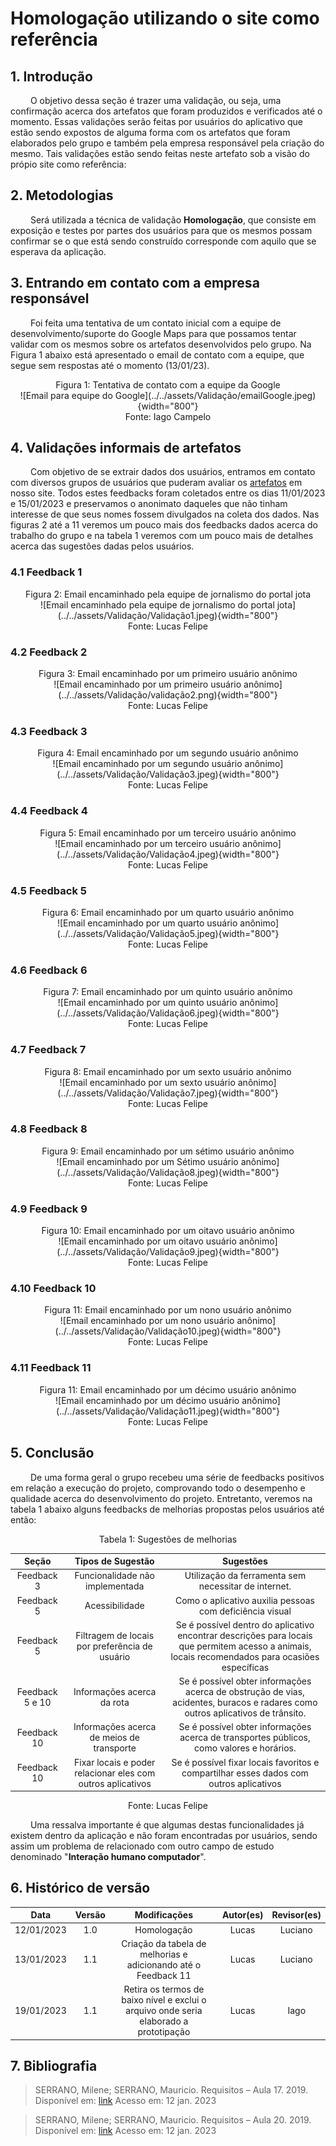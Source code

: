 # Homologação utilizando o site como referência

## 1. Introdução

&emsp;&emsp; O objetivo dessa seção é trazer uma validação, ou seja, uma confirmação acerca dos artefatos que foram produzidos e verificados até o momento. Essas validações serão feitas por usuários do aplicativo que estão sendo expostos de alguma forma com os artefatos que foram elaborados pelo grupo e também pela empresa responsável pela criação do mesmo. Tais validações estão sendo feitas neste artefato sob a visão do própio site como referência:

## 2. Metodologias

&emsp;&emsp; Será utilizada a técnica de validação **Homologação**, que consiste em exposição e testes por partes dos usuários para que os mesmos possam confirmar se o que está sendo construído corresponde com aquilo que se esperava da aplicação.

## 3. Entrando em contato com a empresa responsável

&emsp;&emsp; Foi feita uma tentativa de um contato inicial com a equipe de desenvolvimento/suporte do Google Maps para que possamos tentar validar com os mesmos sobre os artefatos desenvolvidos pelo grupo. Na Figura 1 abaixo está apresentado o email de contato com a equipe, que segue sem respostas até o momento (13/01/23).

<center>
<figcaption>Figura 1: Tentativa de contato com a equipe da Google</figcaption>
![Email para equipe do Google](../../assets/Validação/emailGoogle.jpeg){width="800"}
<figcaption>Fonte: Iago Campelo</figcaption>
</center>

## 4. Validações informais de artefatos 

&emsp;&emsp; Com objetivo de se extrair dados dos usuários, entramos em contato com diversos grupos de usuários que puderam avaliar os [artefatos](https://requisitos-de-software.github.io/2022.2-GoogleMaps/) em nosso site. Todos estes feedbacks foram coletados entre os dias 11/01/2023 e 15/01/2023 e preservamos o anonimato daqueles que não tinham interesse de que seus nomes fossem divulgados na coleta dos dados. Nas figuras 2 até a 11 veremos um pouco mais dos feedbacks dados acerca do trabalho do grupo e na tabela 1 veremos com um pouco mais de detalhes acerca das sugestões dadas pelos usuários.

### 4.1 Feedback 1

<center>
<figcaption>Figura 2: Email encaminhado pela equipe de jornalismo do portal jota</figcaption>
![Email encaminhado pela equipe de jornalismo do portal jota](../../assets/Validação/Validação1.jpeg){width="800"}
<figcaption>Fonte: Lucas Felipe</figcaption>
</center>

### 4.2 Feedback 2

<center>
<figcaption>Figura 3: Email encaminhado por um primeiro usuário anônimo</figcaption>
![Email encaminhado por um primeiro usuário anônimo](../../assets/Validação/validação2.png){width="800"}
<figcaption>Fonte: Lucas Felipe</figcaption>
</center>

### 4.3 Feedback 3

<center>
<figcaption>Figura 4: Email encaminhado por um segundo usuário anônimo</figcaption>
![Email encaminhado por um segundo usuário anônimo](../../assets/Validação/Validação3.jpeg){width="800"}
<figcaption>Fonte: Lucas Felipe</figcaption>
</center>

### 4.4 Feedback 4

<center>
<figcaption>Figura 5: Email encaminhado por um terceiro usuário anônimo</figcaption>
![Email encaminhado por um terceiro usuário anônimo](../../assets/Validação/Validação4.jpeg){width="800"}
<figcaption>Fonte: Lucas Felipe</figcaption>
</center>

### 4.5 Feedback 5

<center>
<figcaption>Figura 6: Email encaminhado por um quarto usuário anônimo</figcaption>
![Email encaminhado por um quarto usuário anônimo](../../assets/Validação/Validação5.jpeg){width="800"}
<figcaption>Fonte: Lucas Felipe</figcaption>
</center>

### 4.6 Feedback 6

<center>
<figcaption>Figura 7: Email encaminhado por um quinto usuário anônimo</figcaption>
![Email encaminhado por um quinto usuário anônimo](../../assets/Validação/Validação6.jpeg){width="800"}
<figcaption>Fonte: Lucas Felipe</figcaption>
</center>

### 4.7 Feedback 7

<center>
<figcaption>Figura 8: Email encaminhado por um sexto usuário anônimo</figcaption>
![Email encaminhado por um sexto usuário anônimo](../../assets/Validação/Validação7.jpeg){width="800"}
<figcaption>Fonte: Lucas Felipe</figcaption>
</center>

### 4.8 Feedback 8

<center>
<figcaption>Figura 9: Email encaminhado por um sétimo usuário anônimo</figcaption>
![Email encaminhado por um Sétimo usuário anônimo](../../assets/Validação/Validação8.jpeg){width="800"}
<figcaption>Fonte: Lucas Felipe</figcaption>
</center>

### 4.9 Feedback 9

<center>
<figcaption>Figura 10: Email encaminhado por um oitavo usuário anônimo</figcaption>
![Email encaminhado por um oitavo usuário anônimo](../../assets/Validação/Validação9.jpeg){width="800"}
<figcaption>Fonte: Lucas Felipe</figcaption>
</center>

### 4.10 Feedback 10

<center>
<figcaption>Figura 11: Email encaminhado por um nono usuário anônimo</figcaption>
![Email encaminhado por um nono usuário anônimo](../../assets/Validação/Validação10.jpeg){width="800"}
<figcaption>Fonte: Lucas Felipe</figcaption>
</center>

### 4.11 Feedback 11

<center>
<figcaption>Figura 11: Email encaminhado por um décimo usuário anônimo</figcaption>
![Email encaminhado por um décimo usuário anônimo](../../assets/Validação/Validação11.jpeg){width="800"}
<figcaption>Fonte: Lucas Felipe</figcaption>
</center>

## 5. Conclusão

&emsp;&emsp; De uma forma geral o grupo recebeu uma série de feedbacks positivos em relação a execução do projeto, comprovando todo o desempenho e qualidade acerca do desenvolvimento do projeto. Entretanto, veremos na tabela 1 abaixo alguns feedbacks de melhorias propostas pelos usuários até então:

<center>
<figcaption>Tabela 1: Sugestões de melhorias</figcaption>

 |      Seção      |                      Tipos de Sugestão                      |                                                                    Sugestões                                                                     |
 | :-------------: | :---------------------------------------------------------: | :----------------------------------------------------------------------------------------------------------------------------------------------: |
 |   Feedback 3    |               Funcionalidade não implementada               |                                               Utilização da ferramenta sem necessitar de internet.                                               |  |
 |   Feedback 5    |                       Acessibilidade                        |                                             Como o aplicativo auxilia pessoas com deficiência visual                                             |  |
 |   Feedback 5    |       Filtragem de locais por preferência de usuário        | Se é possível dentro do aplicativo encontrar descrições para locais que permitem acesso a animais, locais recomendados para ocasiões específicas |  |
 | Feedback 5 e 10 |                 Informações acerca da rota                  |          Se é possível obter informações acerca de obstrução de vias, acidentes, buracos e radares como outros aplicativos de trânsito.          |  |
 |   Feedback 10   |          Informações acerca de meios de transporte          |                             Se é possível obter informações acerca de transportes públicos, como valores e horários.                             |  |
 |   Feedback 10   | Fixar locais e poder relacionar eles com outros aplicativos |                              Se é possível fixar locais favoritos e compartilhar esses dados com outros aplicativos                              |  |

<figcaption>Fonte: Lucas Felipe </figcaption>
</center>

&emsp;&emsp; Uma ressalva importante é que algumas destas funcionalidades já existem dentro da aplicação e não foram encontradas por usuários, sendo assim um problema de relacionado com outro campo de estudo denominado "**Interação humano computador**".

## 6. Histórico de versão

<center>

|    Data    | Versão |                          Modificações                          | Autor(es) | Revisor(es) |
| :--------: | :----: | :------------------------------------------------------------: | :-------: | :---------: |
| 12/01/2023 |  1.0   |                          Homologação                           |   Lucas   |   Luciano   |
| 13/01/2023 |  1.1   | Criação da tabela de melhorias e adicionando até o Feedback 11 |   Lucas   |   Luciano   |
| 19/01/2023 |  1.1   | Retira os termos de baixo nível e exclui o arquivo onde seria elaborado a prototipação |   Lucas   |   Iago   |

</center>

## 7. Bibliografia

> SERRANO, Milene; SERRANO, Mauricio. Requisitos – Aula 17. 2019. Disponível em: [link](https://aprender3.unb.br/pluginfile.php/2307541/mod_resource/content/1/Requisitos%20-%20Aula%20019a.pdf) Acesso em: 12 jan. 2023

> SERRANO, Milene; SERRANO, Mauricio. Requisitos – Aula 20. 2019. Disponível em: [link](https://aprender3.unb.br/pluginfile.php/2307566/mod_resource/content/2/Requisitos%20-%20Aula%20023.pdf) Acesso em: 12 jan. 2023

